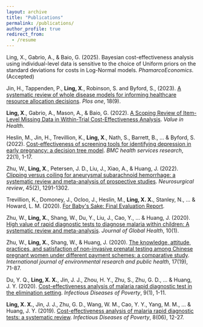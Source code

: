 ```yaml
---
layout: archive
title: "Publications"
permalink: /publications/
author_profile: true
redirect_from:
  - /resume
---
```


Ling, X., Gabrio, A., & Baio, G. (2025). Bayesian cost-effectiveness analysis using individual-level data is sensitive to the choice of Uniform priors on the standard deviations for costs in Log-Normal models. *PhamarcoEconomics*. (Accepted)

Jin, H., Tappenden, P., **Ling, X**., Robinson, S. and Byford, S., (2023). [A systematic review of whole disease models for informing healthcare resource allocation decisions](https://journals.plos.org/plosone/article?id=10.1371/journal.pone.0291366). *Plos one*, 18(9).

**Ling, X**., Gabrio, A., Mason, A., & Baio, G. (2022). [A Scoping Review of Item-Level Missing Data in Within-Trial Cost-Effectiveness Analysis](https://www.sciencedirect.com/science/article/pii/S1098301522001115). *Value in Health*.

Heslin, M., Jin, H., Trevillion, K., **Ling, X**., Nath, S., Barrett, B., ... & Byford, S. (2022). [Cost-effectiveness of screening tools for identifying depression in early pregnancy: a decision tree model](https://link.springer.com/article/10.1186/s12913-022-08115-x). *BMC health services research*, 22(1), 1-17.

Zhu, W., **Ling, X**., Petersen, J. D., Liu, J., Xiao, A., & Huang, J. (2022). [Clipping versus coiling for aneurysmal subarachnoid hemorrhage: a systematic review and meta-analysis of prospective studies](https://link.springer.com/article/10.1007/s10143-021-01704-0). *Neurosurgical review*, 45(2), 1291-1302.

Trevillion, K., Domoney, J., Ocloo, J., Heslin, M., **Ling, X. X.**, Stanley, N., ... & Howard, L. M. (2020). [For Baby's Sake: Final Evaluation Report](https://clok.uclan.ac.uk/33610/?template=default_internal).

Zhu, W., **Ling, X.**, Shang, W., Du, Y., Liu, J., Cao, Y., ... & Huang, J. (2020). [High value of rapid diagnostic tests to diagnose malaria within children: A systematic review and meta-analysis](https://pmc.ncbi.nlm.nih.gov/articles/PMC7182354/). *Journal of Global Health*, 10(1).

Zhu, W., **Ling, X.**, Shang, W., & Huang, J. (2020). [The knowledge, attitude, practices, and satisfaction of non-invasive prenatal testing among Chinese pregnant women under different payment schemes: a comparative study](https://www.mdpi.com/1660-4601/17/19/7187). *International journal of environmental research and public health*, 17(19), 71-87.

Du, Y. Q., **Ling, X. X.**, Jin, J. J., Zhou, H. Y., Zhu, S., Zhu, G. D., ... & Huang, J. Y. (2020). [Cost-effectiveness analysis of malaria rapid diagnostic test in the elimination setting](https://link.springer.com/article/10.1186/s40249-020-00745-9). *Infectious Diseases of Poverty*, 9(1), 1-11.

**Ling, X. X.**, Jin, J. J., Zhu, G. D., Wang, W. M., Cao, Y. Y., Yang, M. M., ... & Huang, J. Y. (2019). [Cost-effectiveness analysis of malaria rapid diagnostic tests: a systematic review](https://mednexus.org/doi/full/10.1186/s40249-019-0615-8). *Infectious Diseases of Poverty*, 8(06), 12-27.




